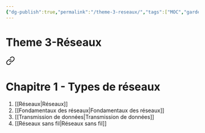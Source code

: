 ```yaml
---
{"dg-publish":true,"permalink":"/theme-3-reseaux/","tags":["MOC","gardenEntry","gardenEntry","gardenEntry","gardenEntry","gardenEntry","gardenEntry","gardenEntry","gardenEntry","gardenEntry"]}
---
```



# Theme 3-Réseaux

<div class="transclusion internal-embed is-loaded"><a class="markdown-embed-link" href="/chapitre-1-types-de-reseaux/" aria-label="Open link"><svg xmlns="http://www.w3.org/2000/svg" width="24" height="24" viewBox="0 0 24 24" fill="none" stroke="currentColor" stroke-width="2" stroke-linecap="round" stroke-linejoin="round" class="svg-icon lucide-link"><path d="M10 13a5 5 0 0 0 7.54.54l3-3a5 5 0 0 0-7.07-7.07l-1.72 1.71"></path><path d="M14 11a5 5 0 0 0-7.54-.54l-3 3a5 5 0 0 0 7.07 7.07l1.71-1.71"></path></svg></a><div class="markdown-embed">





# Chapitre 1 - Types de réseaux

1. [[Réseaux\|Réseaux]]
2. [[Fondamentaux des réseaux\|Fondamentaux des réseaux]]
3. [[Transmission de données\|Transmission de données]]
4. [[Réseaux sans fil\|Réseaux sans fil]]

</div></div>

